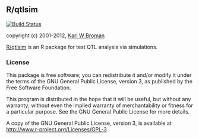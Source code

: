## R/qtlsim

[![Build Status](https://travis-ci.org/kbroman/qtlsim.png?branch=master)](https://travis-ci.org/kbroman/qtlsim)

copyright (c) 2001-2012, [Karl W Broman](http://kbroman.org)

[R/qtlsim](http://github.com/kbroman/qtlsim) is an R package for test QTL analysis via simulations.

### License

This package is free software; you can redistribute it and/or modify it
under the terms of the GNU General Public License, version 3, as
published by the Free Software Foundation.

This program is distributed in the hope that it will be useful, but
without any warranty; without even the implied warranty of
merchantability or fitness for a particular purpose.  See the GNU
General Public License for more details.

A copy of the GNU General Public License, version 3, is available at  
<http://www.r-project.org/Licenses/GPL-3>

